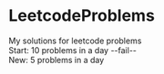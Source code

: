 # LeetcodeProblems  
My solutions for leetcode problems  
Start: 10 problems in a day --fail--  
New: 5 problems in a day
